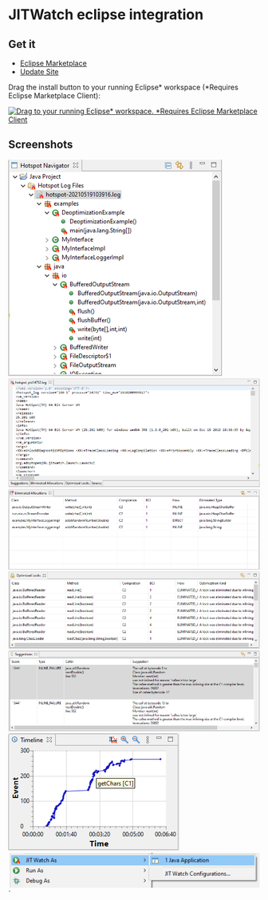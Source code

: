 # JITWatch eclipse integration

## Get it

- [Eclipse Marketplace](https://marketplace.eclipse.org/content/jitclipse/index.html)
- [Update Site](update-site/1.0.1)

Drag the install button to your running Eclipse* workspace (*Requires Eclipse Marketplace Client):

 [![Drag to your running Eclipse* workspace. *Requires Eclipse Marketplace Client](https://marketplace.eclipse.org/sites/all/themes/solstice/public/images/marketplace/btn-install.svg)](https://marketplace.eclipse.org/marketplace-client-intro?mpc_install=5405113 "Drag to your running Eclipse* workspace. *Requires Eclipse Marketplace Client")

## Screenshots

![Hotspot Navigator](res/hotspot_navigator.png)
![Hotspot Log Editor](res/hotspot_log_editor.png)
![Eliminated Allocations](res/eliminated_allocations.png)
![Optimized Locks](res/optimized_locks.png)
![Suggestions](res/suggestions.png "Suggestions")
![Timeline](res/timeline.png "Timeline")
![JITclipse Launch Configuration](res/JITWatchAs.png)´